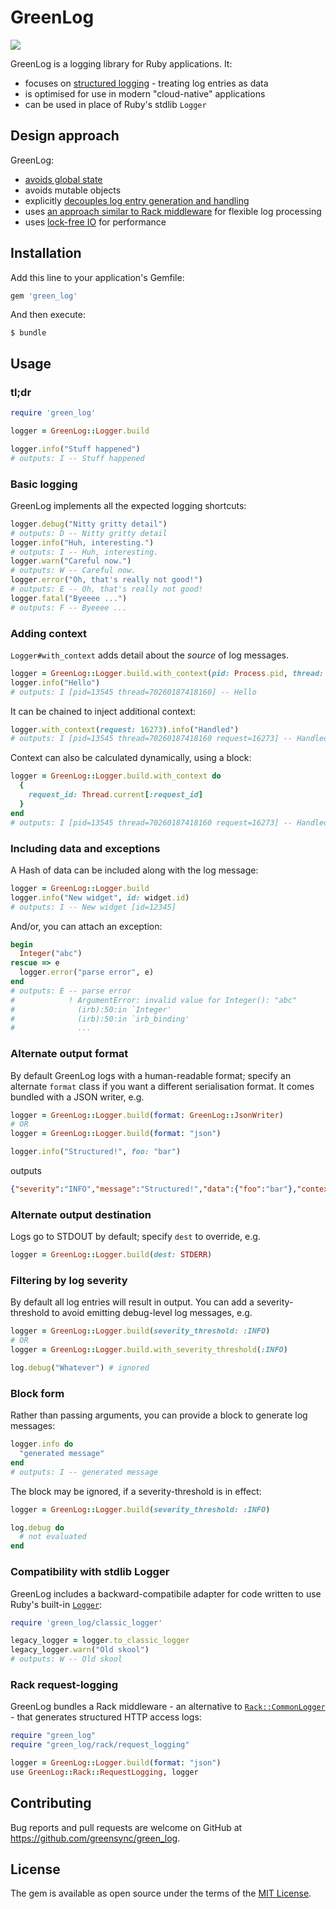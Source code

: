 # GreenLog

![](https://github.com/greensync/green_log/workflows/CI/badge.svg)

GreenLog is a logging library for Ruby applications.  It:

- focuses on [structured logging](https://www.thoughtworks.com/radar/techniques/structured-logging) - treating log entries as data
- is optimised for use in modern "cloud-native" applications
- can be used in place of Ruby's stdlib `Logger`

## Design approach

GreenLog:

- [avoids global state](doc/adr/0002-avoid-global-configuration.md)
- avoids mutable objects
- explicitly [decouples log entry generation and handling](doc/adr/0003-decouple-generation-and-handling.md)
- uses [an approach similar to Rack middleware](doc/adr/0004-use-stacked-handlers-to-solve-many-problems.md) for flexible log processing
- uses [lock-free IO](doc/adr/0006-use-lock-free-io.md) for performance

## Installation

Add this line to your application's Gemfile:

```ruby
gem 'green_log'
```

And then execute:

    $ bundle

## Usage

### tl;dr

```ruby
require 'green_log'

logger = GreenLog::Logger.build

logger.info("Stuff happened")
# outputs: I -- Stuff happened
```

### Basic logging

GreenLog implements all the expected logging shortcuts:

```ruby
logger.debug("Nitty gritty detail")
# outputs: D -- Nitty gritty detail
logger.info("Huh, interesting.")
# outputs: I -- Huh, interesting.
logger.warn("Careful now.")
# outputs: W -- Careful now.
logger.error("Oh, that's really not good!")
# outputs: E -- Oh, that's really not good!
logger.fatal("Byeeee ...")
# outputs: F -- Byeeee ...
```

### Adding context

`Logger#with_context` adds detail about the _source_ of log messages.

```ruby
logger = GreenLog::Logger.build.with_context(pid: Process.pid, thread: Thread.current.object_id)
logger.info("Hello")
# outputs: I [pid=13545 thread=70260187418160] -- Hello
```

It can be chained to inject additional context:

```ruby
logger.with_context(request: 16273).info("Handled")
# outputs: I [pid=13545 thread=70260187418160 request=16273] -- Handled
```

Context can also be calculated dynamically, using a block:

```ruby
logger = GreenLog::Logger.build.with_context do
  {
    request_id: Thread.current[:request_id]
  }
end
# outputs: I [pid=13545 thread=70260187418160 request=16273] -- Handled
```

### Including data and exceptions

A Hash of data can be included along with the log message:

```ruby
logger = GreenLog::Logger.build
logger.info("New widget", id: widget.id)
# outputs: I -- New widget [id=12345]
```

And/or, you can attach an exception:

```ruby
begin
  Integer("abc")
rescue => e
  logger.error("parse error", e)
end
# outputs: E -- parse error
#            ! ArgumentError: invalid value for Integer(): "abc"
#              (irb):50:in `Integer'
#              (irb):50:in `irb_binding'
#              ...
```

### Alternate output format

By default GreenLog logs with a human-readable format; specify an alternate `format`
class if you want a different serialisation format. It comes bundled with a JSON writer, e.g.

```ruby
logger = GreenLog::Logger.build(format: GreenLog::JsonWriter)
# OR
logger = GreenLog::Logger.build(format: "json")

logger.info("Structured!", foo: "bar")
```

outputs

```json
{"severity":"INFO","message":"Structured!","data":{"foo":"bar"},"context":{}}
```

### Alternate output destination

Logs go to STDOUT by default; specify `dest` to override, e.g.

```ruby
logger = GreenLog::Logger.build(dest: STDERR)
```

### Filtering by log severity

By default all log entries will result in output. You can add a severity-threshold to avoid emitting debug-level log messages, e.g.

```ruby
logger = GreenLog::Logger.build(severity_threshold: :INFO)
# OR
logger = GreenLog::Logger.build.with_severity_threshold(:INFO)

log.debug("Whatever") # ignored
```

### Block form

Rather than passing arguments, you can provide a block to generate log messages:

```ruby
logger.info do
  "generated message"
end
# outputs: I -- generated message
```

The block may be ignored, if a severity-threshold is in effect:

```ruby
logger = GreenLog::Logger.build(severity_threshold: :INFO)

log.debug do
  # not evaluated
end
```

### Compatibility with stdlib Logger

GreenLog includes a backward-compatibile adapter for code written to use Ruby's built-in [`Logger`](https://ruby-doc.org/stdlib-2.4.0/libdoc/logger/rdoc/Logger.html):

```ruby
require 'green_log/classic_logger'

legacy_logger = logger.to_classic_logger
legacy_logger.warn("Old skool")
# outputs: W -- Old skool
```

### Rack request-logging

GreenLog bundles a Rack middleware - an alternative to [`Rack::CommonLogger`](https://www.rubydoc.info/gems/rack/Rack/CommonLogger) - that generates structured HTTP access logs:

```ruby
require "green_log"
require "green_log/rack/request_logging"

logger = GreenLog::Logger.build(format: "json")
use GreenLog::Rack::RequestLogging, logger
```

## Contributing

Bug reports and pull requests are welcome on GitHub at https://github.com/greensync/green_log.

## License

The gem is available as open source under the terms of the [MIT License](https://opensource.org/licenses/MIT).
